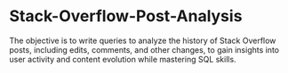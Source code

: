 # Stack-Overflow-Post-Analysis
The objective is to write queries to analyze the history of Stack Overflow posts, including edits,
comments, and other changes, to gain insights into user activity and content evolution while
mastering SQL skills.
